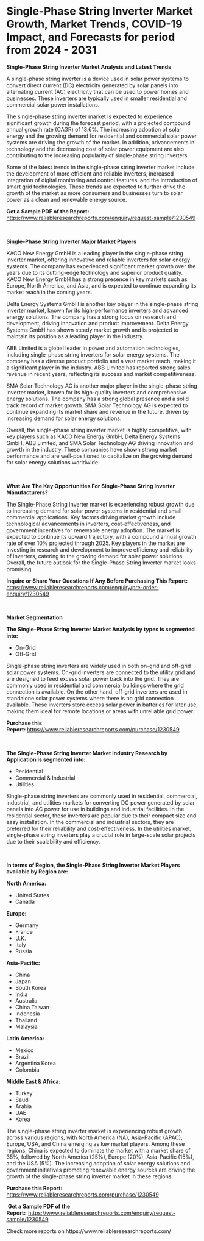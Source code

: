 <p><h1>Single-Phase String Inverter Market Growth, Market Trends, COVID-19 Impact, and Forecasts for period from 2024 - 2031</h1></p><p><strong>Single-Phase String Inverter Market Analysis and Latest Trends</strong></p>
<p><p>A single-phase string inverter is a device used in solar power systems to convert direct current (DC) electricity generated by solar panels into alternating current (AC) electricity that can be used to power homes and businesses. These inverters are typically used in smaller residential and commercial solar power installations.</p><p>The single-phase string inverter market is expected to experience significant growth during the forecast period, with a projected compound annual growth rate (CAGR) of 13.6%. The increasing adoption of solar energy and the growing demand for residential and commercial solar power systems are driving the growth of the market. In addition, advancements in technology and the decreasing cost of solar power equipment are also contributing to the increasing popularity of single-phase string inverters.</p><p>Some of the latest trends in the single-phase string inverter market include the development of more efficient and reliable inverters, increased integration of digital monitoring and control features, and the introduction of smart grid technologies. These trends are expected to further drive the growth of the market as more consumers and businesses turn to solar power as a clean and renewable energy source.</p></p>
<p><strong>Get a Sample PDF of the Report:&nbsp;</strong> <a href="https://www.reliableresearchreports.com/enquiry/request-sample/1230549">https://www.reliableresearchreports.com/enquiry/request-sample/1230549</a></p>
<p>&nbsp;</p>
<p><strong>Single-Phase String Inverter Major Market Players</strong></p>
<p><p>KACO New Energy GmbH is a leading player in the single-phase string inverter market, offering innovative and reliable inverters for solar energy systems. The company has experienced significant market growth over the years due to its cutting-edge technology and superior product quality. KACO New Energy GmbH has a strong presence in key markets such as Europe, North America, and Asia, and is expected to continue expanding its market reach in the coming years.</p><p>Delta Energy Systems GmbH is another key player in the single-phase string inverter market, known for its high-performance inverters and advanced energy solutions. The company has a strong focus on research and development, driving innovation and product improvement. Delta Energy Systems GmbH has shown steady market growth and is projected to maintain its position as a leading player in the industry.</p><p>ABB Limited is a global leader in power and automation technologies, including single-phase string inverters for solar energy systems. The company has a diverse product portfolio and a vast market reach, making it a significant player in the industry. ABB Limited has reported strong sales revenue in recent years, reflecting its success and market competitiveness.</p><p>SMA Solar Technology AG is another major player in the single-phase string inverter market, known for its high-quality inverters and comprehensive energy solutions. The company has a strong global presence and a solid track record of market growth. SMA Solar Technology AG is expected to continue expanding its market share and revenue in the future, driven by increasing demand for solar energy solutions.</p><p>Overall, the single-phase string inverter market is highly competitive, with key players such as KACO New Energy GmbH, Delta Energy Systems GmbH, ABB Limited, and SMA Solar Technology AG driving innovation and growth in the industry. These companies have shown strong market performance and are well-positioned to capitalize on the growing demand for solar energy solutions worldwide.</p></p>
<p>&nbsp;</p>
<p><strong>What Are The Key Opportunities For Single-Phase String Inverter Manufacturers?</strong></p>
<p><p>The Single-Phase String Inverter market is experiencing robust growth due to increasing demand for solar power systems in residential and small commercial applications. Key factors driving market growth include technological advancements in inverters, cost-effectiveness, and government incentives for renewable energy adoption. The market is expected to continue its upward trajectory, with a compound annual growth rate of over 10% projected through 2025. Key players in the market are investing in research and development to improve efficiency and reliability of inverters, catering to the growing demand for solar power solutions. Overall, the future outlook for the Single-Phase String Inverter market looks promising.</p></p>
<p><strong>Inquire or Share Your Questions If Any Before Purchasing This Report:</strong> <a href="https://www.reliableresearchreports.com/enquiry/pre-order-enquiry/1230549">https://www.reliableresearchreports.com/enquiry/pre-order-enquiry/1230549</a></p>
<p>&nbsp;</p>
<p><strong>Market Segmentation</strong></p>
<p><strong>The Single-Phase String Inverter Market Analysis by types is segmented into:</strong></p>
<p><ul><li>On-Grid</li><li>Off-Grid</li></ul></p>
<p><p>Single-phase string inverters are widely used in both on-grid and off-grid solar power systems. On-grid inverters are connected to the utility grid and are designed to feed excess solar power back into the grid. They are commonly used in residential and commercial buildings where the grid connection is available. On the other hand, off-grid inverters are used in standalone solar power systems where there is no grid connection available. These inverters store excess solar power in batteries for later use, making them ideal for remote locations or areas with unreliable grid power.</p></p>
<p><strong>Purchase this Report:&nbsp;</strong><a href="https://www.reliableresearchreports.com/purchase/1230549">https://www.reliableresearchreports.com/purchase/1230549</a></p>
<p>&nbsp;</p>
<p><strong>The Single-Phase String Inverter Market Industry Research by Application is segmented into:</strong></p>
<p><ul><li>Residential</li><li>Commercial & Industrial</li><li>Utilities</li></ul></p>
<p><p>Single-phase string inverters are commonly used in residential, commercial, industrial, and utilities markets for converting DC power generated by solar panels into AC power for use in buildings and industrial facilities. In the residential sector, these inverters are popular due to their compact size and easy installation. In the commercial and industrial sectors, they are preferred for their reliability and cost-effectiveness. In the utilities market, single-phase string inverters play a crucial role in large-scale solar projects due to their scalability and efficiency.</p></p>
<p>&nbsp;</p>
<p><strong>In terms of Region, the Single-Phase String Inverter Market Players available by Region are:</strong></p>
<p>
    <p> <strong> North America: </strong>
        <ul>
            <li>United States</li>
            <li>Canada</li>
        </ul>
        </p> 
    <p> <strong> Europe: </strong>
        <ul>
            <li>Germany</li>
            <li>France</li>
            <li>U.K.</li>
            <li>Italy</li>
            <li>Russia</li>
        </ul>
        </p> 
    <p> <strong> Asia-Pacific: </strong>
        <ul>
            <li>China</li>
            <li>Japan</li>
            <li>South Korea</li>
            <li>India</li>
            <li>Australia</li>
            <li>China Taiwan</li>
            <li>Indonesia</li>
            <li>Thailand</li>
            <li>Malaysia</li>
        </ul>
        </p> 
    <p> <strong> Latin America: </strong>
        <ul>
            <li>Mexico</li>
            <li>Brazil</li>
            <li>Argentina Korea</li>
            <li>Colombia</li>
        </ul>
        </p> 
    <p> <strong> Middle East & Africa: </strong>
        <ul>
            <li>Turkey</li>
            <li>Saudi</li>
            <li>Arabia</li>
            <li>UAE</li>
            <li>Korea</li>
        </ul>
    </p>
    </p>
<p><p>The single-phase string inverter market is experiencing robust growth across various regions, with North America (NA), Asia-Pacific (APAC), Europe, USA, and China emerging as key market players. Among these regions, China is expected to dominate the market with a market share of 35%, followed by North America (25%), Europe (20%), Asia-Pacific (15%), and the USA (5%). The increasing adoption of solar energy solutions and government initiatives promoting renewable energy sources are driving the growth of the single-phase string inverter market in these regions.</p></p>
<p><strong>Purchase this Report: </strong><a href="https://www.reliableresearchreports.com/purchase/1230549">https://www.reliableresearchreports.com/purchase/1230549</a></p>
<p>&nbsp;<strong>Get a Sample PDF of the Report:&nbsp;&nbsp;</strong><a href="https://www.reliableresearchreports.com/enquiry/request-sample/1230549">https://www.reliableresearchreports.com/enquiry/request-sample/1230549</a></p>
<p><strong></strong></p>
<p>Check more reports on https://www.reliableresearchreports.com/</p>